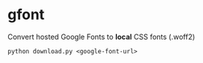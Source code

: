 # gfont
Convert hosted Google Fonts to **local** CSS fonts (.woff2)

```
python download.py <google-font-url>
```
